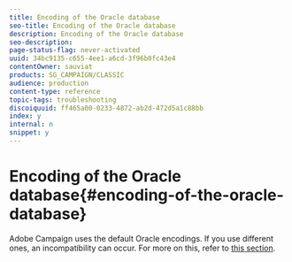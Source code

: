 ```yaml
---
title: Encoding of the Oracle database
seo-title: Encoding of the Oracle database
description: Encoding of the Oracle database
seo-description: 
page-status-flag: never-activated
uuid: 34bc9135-c655-4ee1-a6cd-3f96b0fc43e4
contentOwner: sauviat
products: SG_CAMPAIGN/CLASSIC
audience: production
content-type: reference
topic-tags: troubleshooting
discoiquuid: ff465a00-0233-4872-ab2d-472d5a1c88bb
index: y
internal: n
snippet: y
---
```


# Encoding of the Oracle database{#encoding-of-the-oracle-database}

Adobe Campaign uses the default Oracle encodings. If you use different ones, an incompatibility can occur. For more on this, refer to [this section](https://helpx.adobe.com/campaign/classic/installation/using/database.html#oracle).
